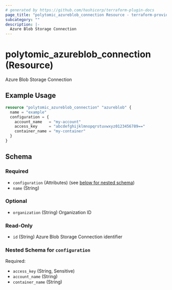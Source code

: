 ```yaml
---
# generated by https://github.com/hashicorp/terraform-plugin-docs
page_title: "polytomic_azureblob_connection Resource - terraform-provider-polytomic"
subcategory: ""
description: |-
  Azure Blob Storage Connection
---
```


# polytomic_azureblob_connection (Resource)

Azure Blob Storage Connection

## Example Usage

```terraform
resource "polytomic_azureblob_connection" "azureblob" {
  name = "example"
  configuration = {
    account_name   = "my-account"
    access_key     = "abcdefghijklmnopqrstuvwxyz0123456789=="
    container_name = "my-container"
  }
}
```

<!-- schema generated by tfplugindocs -->
## Schema

### Required

- `configuration` (Attributes) (see [below for nested schema](#nestedatt--configuration))
- `name` (String)

### Optional

- `organization` (String) Organization ID

### Read-Only

- `id` (String) Azure Blob Storage Connection identifier

<a id="nestedatt--configuration"></a>
### Nested Schema for `configuration`

Required:

- `access_key` (String, Sensitive)
- `account_name` (String)
- `container_name` (String)


